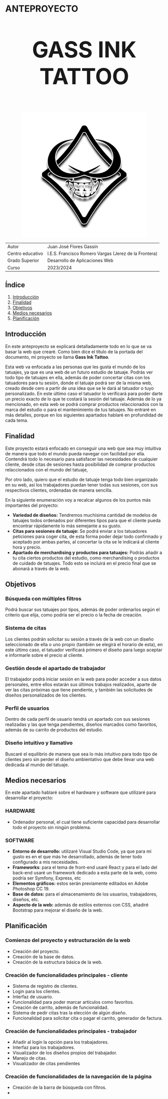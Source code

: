 # ANTEPROYECTO

<div style="text-align: center">
    <strong><p style="font-size: 70px">GASS INK TATTOO</p></strong>
    <img src="logo.png" alt="Descripción de la imagen" width="400px">
</div>

|                                        |                                 |
|----------------------------------------|--------------------------------------|
| Autor                                  | Juan José Flores Gassín             |
| Centro educativo                       | I.E.S. Francisco Romero Vargas (Jerez de la Frontera) |
| Grado Superior                    | Desarrollo de Aplicaciones Web      |
| Curso                                  | 2023/2024                            |


## Índice
1. [Introducción](#introducción)
2. [Finalidad](#finalidad)
3. [Objetivos](#objetivos)
4. [Medios necesarios](#medios-necesarios)
5. [Planificación](#planificación)

## Introducción
En este anteproyecto se explicará detalladamente todo en lo que se va basar la web que crearé. Como bien dice el título de la portada del documento, mi proyecto se llama **Gass Ink Tattoo**.

Esta web va enfocada a las personas que les gusta el mundo de los tatuajes, ya que es una web de un futuro estudio de tatuaje. Podrás ver todo tipo de tatuajes en ella, además de poder concertar citas con los tatuadores para tu sesión, donde el tatuaje podrá ser de la misma web, creado desde cero a partir de una idea que se le dará al tatuador o tuyo personalizado. En este último caso el tatuador lo verificará para poder darte un precio exacto de lo que te costará la sesión del tatuaje. Además de lo ya mencionado, en esta web se podrá comprar productos relaccionados con la marca del estudio o para el mantenimiento de tus tatuajes. No entraré en más detalles, porque en los siguientes apartados hablaré en profundidad de cada tema.

## Finalidad
Este proyecto estará enfocado en conseguir una web que sea muy intuitiva de manera que todo el mundo pueda navegar con facilidad por ella. Contendrá todo lo necesario para satisfacer las necesidades de cualquier cliente, desde citas de sesiones hasta posibilidad de comprar productos relaccionados con el mundo del tatuaje,

Por otro lado, quiero que el estudio de tatuaje tenga todo bien organizado en su web, así los trabajadores puedan tener todas sus sesiones, con sus respectivos clientes, ordenadas de manera sencilla.

En la siguiente enumeración voy a recalcar algunos de los puntos más importantes del proyecto:

- **Variedad de diseños:** Tendremos muchísima cantidad de modelos de tatuajes todos ordenados por diferentes tipos para que el cliente pueda encontrar rápidamente lo más semejante a su gusto.
- **Citas para sesiones de tatuaje:** Se podrá enviar a los tatuadores peticiones para coger cita, de esta forma poder dejar todo confirmado y aceptado por ambas partes, al concertar la cita se le indicará al cliente hora y precio.
- **Apartado de merchardising y productos para tatuajes:** Podrás añadir a tu cita ciertos productos del estudio, como merchandising o productos de cuidado de tatuajes. Todo esto se incluirá en el precio final que se abonará a través de la web.

## Objetivos
### Búsqueda con múltiples filtros
Podrá buscar sus tatuajes por tipos, además de poder ordenarlos según el criterio que elija, como podría ser el precio o la fecha de creación.

### Sistema de citas
Los clientes podrán solicitar su sesión a través de la web con un diseño seleccionado de ella o uno propio (también se elegirá el horario de esta), en este último caso, el tatuador verificará primero el diseño para luego aceptar e informarle sobre el precio al cliente.

### Gestión desde el apartado de trabajador
El trabajador podrá iniciar sesión en la web para poder acceder a sus datos personales, entre ellos estarán sus últimos trabajos realizados, aparte de ver las citas próximas que tiene pendiente, y también las solicitudes de diseños personalizados de los clientes.

### Perfil de usuarios
Dentro de cada perfil de usuario tendrá un apartado con sus sesiones realizadas y las que tenga pendientes, diseños marcados como favoritos, además de su carrito de productos del estudio.

### Diseño intuitivo y llamativo
Buscaré el equilibrio de manera que sea lo más intuitivo para todo tipo de clientes pero sin perder el diseño ambientativo que debe llevar una web dedicada al mundo del tatuaje.


## Medios necesarios
En este apartado hablaré sobre el hardware y software que utilizaré para desarrollar el proyecto:

### HARDWARE
- Ordenador personal, el cual tiene suficiente capacidad para desarrollar todo el proyecto sin ningún problema.

### SOFTWARE
- **Entorno de desarrollo:** utilizaré Visual Studio Code, ya que para mi gusto es en el que más he desarrollado, además de tener todo configurado a mis necesidades.
- **Frameworks**: para el tema de front-end usaré React y para el lado del back-end usaré un framework dedicado a esta parte de la web, como podría ser Symfony, Express, etc
- **Elementos gráficos:** estos serán previamente editados en Adobe Photoshop CC 19.
- **Base de datos:** para el almacenamiento de los usuarios, trabajadores, diseños, etc.
- **Aspecto de la web:** además de estilos externos con CSS, añadiré Bootstrap para mejorar el diseño de la web.

## Planificación

### Comienzo del proyecto y estructuración de la web

- Creación del proyecto.
- Creación de la base de datos.
- Creación de la estructura básica de la web.

### Creación de funcionalidades principales - cliente

- Sistema de registro de clientes.
- Login para los clientes.
- Interfaz de usuario.
- Funcionalidad para poder marcar artículos como favoritos.
- Creación de carrito, además de funcionalidad.
- Sistema de pedir citas tras la elección de algún diseño.
- Funcionalidad para solicitar cita o pagar el carrito, generador de factura.

### Creación de funcionalidades principales - trabajador

- Añadir al login la opción para los trabajadores.
- Interfaz para los trabajadores.
- Visualizador de los diseños propios del trabajador.
- Manejo de citas.
- Visualizador de citas pendientes

### Creación de funcionalidades de la navegación de la página

- Creación de la barra de búsqueda con filtros.
- 